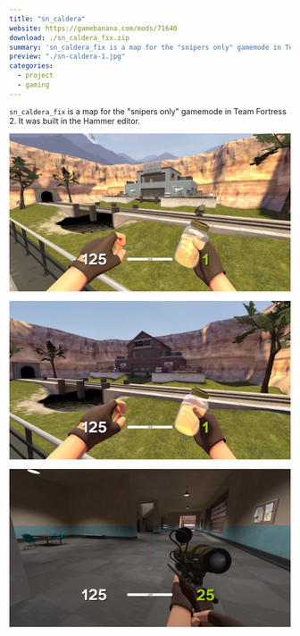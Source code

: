 ```yaml
---
title: "sn_caldera"
website: https://gamebanana.com/mods/71640
download: ./sn_caldera_fix.zip
summary: 'sn_caldera_fix is a map for the "snipers only" gamemode in Team Fortress 2 built in the Hammer editor.'
preview: "./sn-caldera-1.jpg"
categories:
  - project
  - gaming
---
```


`sn_caldera_fix` is a map for the "snipers only" gamemode in Team Fortress 2. It was built in the Hammer editor.

![sn_caldera screenshot 1](./sn-caldera-1.jpg "sn_caldera screenshot 1")

![sn_caldera screenshot 2](./sn-caldera-2.jpg "sn_caldera screenshot 2")

![sn_caldera screenshot 3](./sn-caldera-3.jpg "sn_caldera screenshot 3")
